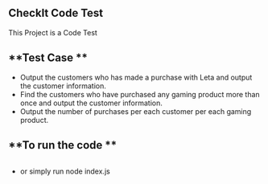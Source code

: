 
## CheckIt Code Test
This Project is a Code Test

## **Test Case **

- Output the customers who has made a purchase with Leta and output the customer information.
- Find the customers who have purchased any gaming product more than once and output the customer information.  
- Output the number of purchases per each customer per each gaming product.

## **To run the code **
```<p>npm run start</p>
```

- or simply run node index.js